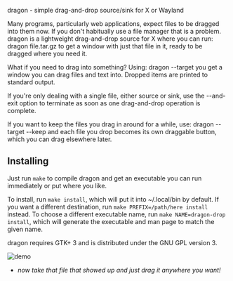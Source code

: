 dragon - simple drag-and-drop source/sink for X or Wayland

Many programs, particularly web applications, expect files to be dragged
into them now. If you don't habitually use a file manager that is a
problem. dragon is a lightweight drag-and-drop source for X where you
can run:
  dragon file.tar.gz
to get a window with just that file in it, ready to be dragged where you
need it.

What if you need to drag into something? Using:
  dragon --target
you get a window you can drag files and text into. Dropped items are
printed to standard output.

If you're only dealing with a single file, either source or sink, use
the --and-exit option to terminate as soon as one drag-and-drop
operation is complete.

If you want to keep the files you drag in around for a while, use:
  dragon --target --keep
and each file you drop becomes its own draggable button, which you can
drag elsewhere later.

Installing
----------
Just run `make` to compile dragon and get an executable you can run
immediately or put where you like.

To install, run `make install`, which will put it into ~/.local/bin by
default. If you want a different destination, run `make
PREFIX=/path/here install` instead. To choose a different executable
name, run `make NAME=dragon-drop install`, which will generate the
executable and man page to match the given name.

dragon requires GTK+ 3 and is distributed under the GNU GPL version 3.

![demo](https://user-images.githubusercontent.com/89579269/231829961-813379bb-33e4-49d4-9824-bfa3eea48c66.png)
- *now take that file that showed up and just drag it anywhere you want!*
